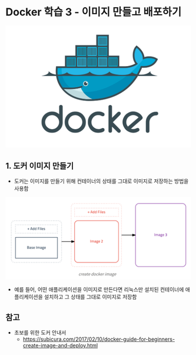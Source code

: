 # Docker 학습 3 - 이미지 만들고 배포하기

![1](Docker_images/1.png)

## 1. 도커 이미지 만들기

- 도커는 이미지를 만들기 위해 컨테이너의 상태를 그대로 이미지로 저장하는 방법을 사용함

![7](Docker_images/7.png)

- 예를 들어, 어떤 애플리케이션을 이미지로 만든다면 리눅스만 설치된 컨테이너에 애플리케이션을 설치하고 그 상태를 그대로 이미지로 저장함









## 참고

- 초보를 위한 도커 안내서
  - https://subicura.com/2017/02/10/docker-guide-for-beginners-create-image-and-deploy.html

